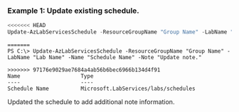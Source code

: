 ### Example 1: Update existing schedule.
```powershell
<<<<<<< HEAD
Update-AzLabServicesSchedule -ResourceGroupName "Group Name" -LabName "Lab Name" -Name "Schedule Name" -Note "Update note."
```

```output
=======
PS C:\> Update-AzLabServicesSchedule -ResourceGroupName "Group Name" -LabName "Lab Name" -Name "Schedule Name" -Note "Update note."

>>>>>>> 97176e9029ae7684a4ab56b6bec6966b134d4f91
Name                   Type
----                   ----
Schedule Name          Microsoft.LabServices/labs/schedules
```

Updated the schedule to add additional note information.
